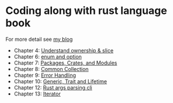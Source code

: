 # Coding along with rust language book
For more detail see [my blog](https://colorfullife.ml/pages/diary/erics-daily-life/eric93/tag/?tag=Rust)

* Chapter 4: [Understand ownership & slice](https://colorfullife.ml/pages/diary/erics-daily-life/eric93/)
* Chapter 6: [enum and option](https://colorfullife.ml/pages/diary/erics-daily-life/eric91/)
* Chapter 7: [Packages, Crates, and Modules](https://colorfullife.ml/pages/diary/erics-daily-life/eric92/)
* Chapter 8: [Common Collection](https://colorfullife.ml/pages/diary/erics-daily-life/eric94/)
* Chapter 9: [Error Handling](https://colorfullife.ml/pages/diary/erics-daily-life/eric95/)
* Chapter 10: [Generic, Trait and Lifetime](https://colorfullife.ml/pages/diary/erics-daily-life/eric96/)
* Chapter 12: [Rust args parsing cli](https://colorfullife.ml/pages/diary/erics-daily-life/eric97/)
* Chapter 13: [Iterator](https://colorfullife.ml/pages/diary/erics-daily-life/eric98/)